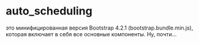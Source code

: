 # auto_scheduling
это минифицированная версия Bootstrap 4.2.1 (bootstrap.bundle.min.js), которая включает в себя все основные компоненты. Ну, почти...
